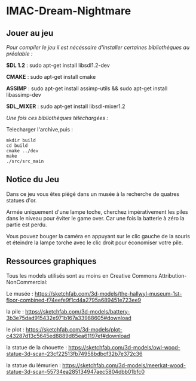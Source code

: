 # IMAC-Dream-Nightmare

## Jouer au jeu 

_Pour compiler le jeu il est nécéssaire d'installer certaines bibliothèques au préalable :_ 

**SDL 1.2** : sudo apt-get install libsdl1.2-dev

**CMAKE** : sudo apt-get install cmake

**ASSIMP** : sudo apt-get install assimp-utils && sudo apt-get install libassimp-dev

**SDL_MIXER** : sudo apt-get install libsdl-mixer1.2

_Une fois ces bibliothèques téléchargées :_

Telecharger l'archive,puis :

```
mkdir build
cd build
cmake ../dev
make
./src/src_main
```
## Notice du Jeu

Dans ce jeu vous êtes piégé dans un musée à la recherche de quatres statues d'or.

Armée uniquement d'une lampe toche, cherchez impérativement les piles dans le niveau pour éviter le game over. Car une fois la batterie à zéro la partie est perdu. 

Vous pouvez bouger la caméra en appuyant sur le clic gauche de la souris et éteindre la lampe torche avec le clic droit pour économiser votre pile.

## Ressources graphiques

Tous les models utilisés sont au moins en Creative Commons Attribution-NonCommercial: 

Le musée : https://sketchfab.com/3d-models/the-hallwyl-museum-1st-floor-combined-f74eefe9f1cd4a2795a689451e723ee9

la pile : https://sketchfab.com/3d-models/battery-3b3e75dad915432e971b167a33988605#download

le plot : https://sketchfab.com/3d-models/plot-c43287d13c5645ed8889d85ea61197ef#download

la statue de la chouette : https://sketchfab.com/3d-models/owl-wood-statue-3d-scan-23cf22513fb74958bdbcf32b7e372c36

la statue du lémurien : https://sketchfab.com/3d-models/meerkat-wood-statue-3d-scan-55734ea285134947aec5804dbb01bfc0



